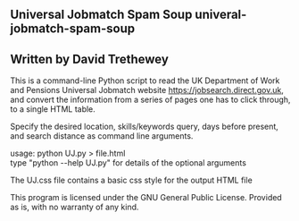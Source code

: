Universal Jobmatch Spam Soup
univeral-jobmatch-spam-soup
----------------------------
Written by David Trethewey
----------------------------

This is a command-line Python script to read the UK Department
of Work and Pensions Universal Jobmatch website https://jobsearch.direct.gov.uk,
and convert the information from a series of pages one has to click through,
to a single HTML table.

Specify the desired location, skills/keywords query, days before present,
and search distance as command line arguments.

usage: python <optional arguments> UJ.py > file.html  
type "python --help UJ.py" for details of the optional arguments

The UJ.css file contains a basic css style for the output HTML file

This program is licensed under the GNU General Public License.
Provided as is, with no warranty of any kind.